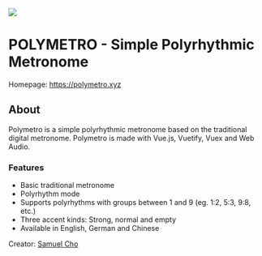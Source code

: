 ![](https://polymetro.xyz/img/logo.2c9148c1.svg)

# POLYMETRO - Simple Polyrhythmic Metronome
Homepage: https://polymetro.xyz


## About

Polymetro is a simple polyrhythmic metronome based on the traditional digital metronome. Polymetro is made with Vue.js, Vuetify, Vuex and Web Audio. 

### Features
- Basic traditional metronome
- Polyrhythm mode 
- Supports polyrhythms with groups between 1 and 9 (eg. 1:2, 5:3, 9:8, etc.)
- Three accent kinds: Strong, normal and empty 
- Available in English, German and Chinese

Creator: [Samuel Cho](https://www.twitter.com/_samuelcho)
